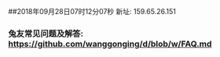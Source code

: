 ##2018年09月28日07时12分07秒 新址: 159.65.26.151
### 兔友常见问题及解答: https://github.com/wanggonging/d/blob/w/FAQ.md
